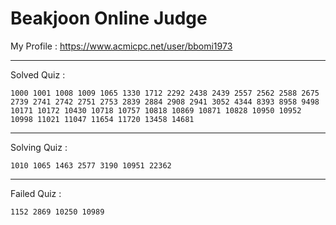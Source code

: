 # Beakjoon Online Judge

My Profile : https://www.acmicpc.net/user/bbomi1973

---

Solved Quiz : 
```
1000 1001 1008 1009 1065 1330 1712 2292 2438 2439 2557 2562 2588 2675 2739 2741 2742 2751 2753 2839 2884 2908 2941 3052 4344 8393 8958 9498 10171 10172 10430 10718 10757 10818 10869 10871 10828 10950 10952 10998 11021 11047 11654 11720 13458 14681
```

---

Solving Quiz :
```
1010 1065 1463 2577 3190 10951 22362
```

---

Failed Quiz :
```
1152 2869 10250 10989
```